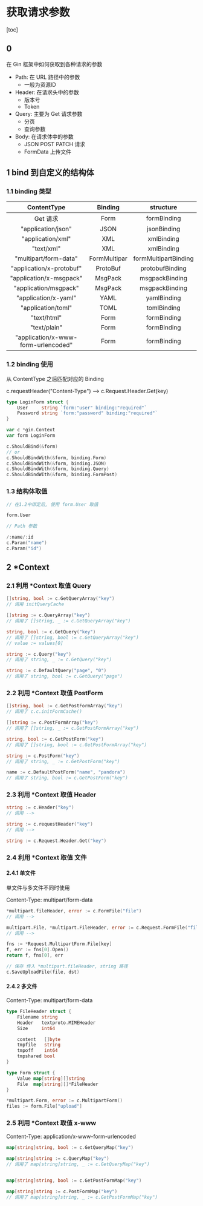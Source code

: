 # 获取请求参数

[toc]

## 0

在 Gin 框架中如何获取到各种请求的参数

- Path: 在 URL 路径中的参数
  - 一般为资源ID
- Header: 在请求头中的参数
  - 版本号
  - Token
- Query: 主要为 Get 请求参数
  - 分页
  - 查询参数
- Body: 在请求体中的参数
  - JSON POST PATCH 请求
  - FormData 上传文件

## 1 bind 到自定义的结构体

### 1.1 binding 类型

| ContentType | Binding | structure |
| :-: | :-: | :-: |
| Get 请求 | Form | formBinding |
| "application/json" | JSON | jsonBinding |
| "application/xml" | XML | xmlBinding |
| "text/xml" | XML | xmlBinding |
| "multipart/form-data" | FormMultipar | formMultipartBinding |
| "application/x-protobuf" | ProtoBuf | protobufBinding |
| "application/x-msgpack" | MsgPack | msgpackBinding |
|"application/msgpack" | MsgPack | msgpackBinding |
| "application/x-yaml" | YAML | yamlBinding |
| "application/toml" | TOML | tomlBinding |
| "text/html" | Form | formBinding |
| "text/plain" | Form | formBinding |
| "application/x-www-form-urlencoded" | Form | formBinding |

### 1.2 binding 使用

从 ContentType 之后匹配对应的 Binding

c.requestHeader("Content-Type") --> c.Request.Header.Get(key)

```go
type LoginForm struct {
    User     string `form:"user" binding:"required"`
    Password string `form:"password" binding:"required"`
}

var c *gin.Context
var form LoginForm

c.ShouldBind(&form)
// or
c.ShouldBindWith(&form, binding.Form)
c.ShouldBindWith(&form, binding.JSON)
c.ShouldBindWith(&form, binding.Query)
c.ShouldBindWIth(&form, binding.FormPost)
```

### 1.3 结构体取值

```go
// 在1.2中绑定后, 使用 form.User 取值

form.User

// Path 参数

/:name/:id
c.Param("name")
c.Param("id")
```

## 2 *Context

### 2.1 利用 *Context 取值 Query

```go
[]string, bool := c.GetQueryArray("key")
// 调用 initQueryCache

[]string := c.QueryArray("key")
// 调用了 []string, _ := c.GetQueryArray("key")

string, bool := c.GetQuery("key")
// 调用了 []string, bool := c.GetQueryArray("key")
// value := values[0]

string := c.Query("key")
// 调用了 string, _ := c.GetQuery("key")

string := c.DefaultQuery("page", "0")
// 调用了 string, bool := c.GetQuery("page")

```

### 2.2 利用 *Context 取值 PostForm

```go
[]string, bool := c.GetPostFormArray("key")
// 调用了 c.c.initFormCache()

[]string := c.PostFormArray("key")
// 调用了 []string, _ := c.GetPostFormArray("key")

string, bool := c.GetPostForm("key")
// 调用了 []string, bool := c.GetPostFormArray("key")

string := c.PostForm("key")
// 调用了 string, _ := c.GetPostForm("key")

name := c.DefaultPostForm("name", "pandora")
// 调用了 string, bool := c.GetPostForm("key")

```

### 2.3 利用 *Context 取值 Header

```go
string := c.Header("key")
// 调用 -->

string := c.requestHeader("key")
// 调用 -->

string := c.Request.Header.Get("key")
```

### 2.4 利用 *Context 取值 文件

#### 2.4.1 单文件

单文件与多文件不同时使用

Content-Type: multipart/form-data

```go
*multipart.fileHeader, error := c.FormFile("file")
// 调用 -->

multipart.File, *multipart.FileHeader, error := c.Request.FormFile("file")
// 调用 -->

fns := *Request.MultipartForm.File[key]
f, err := fns[0].Open()
return f, fns[0], err

// 保存 传入 *multipart.fileHeader, string 路径
c.SaveUploadFile(file, dst)
```

#### 2.4.2 多文件

Content-Type: multipart/form-data

```go
type FileHeader struct {
    Filename string
    Header   textproto.MIMEHeader
    Size     int64

    content   []byte
    tmpfile   string
    tmpoff    int64
    tmpshared bool
}

type Form struct {
    Value map[string][]string
    File  map[string][]*FileHeader
}

*multipart.Form, error := c.MultipartForm()
files := form.File["upload"]
```

### 2.5 利用 *Context 取值 x-www

Content-Type: application/x-www-form-urlencoded

```go
map[string]string, bool := c.GetQueryMap("key")

map[string]string := c.QueryMap("key")
// 调用了 map[string]string, _ := c.GetQueryMap("key")


map[string]string, bool := c.GetPostFormMap("key")

map[string]string := c.PostFormMap("key")
// 调用了 map[string]string, _ := c.GetPostFormMap("key")
```
